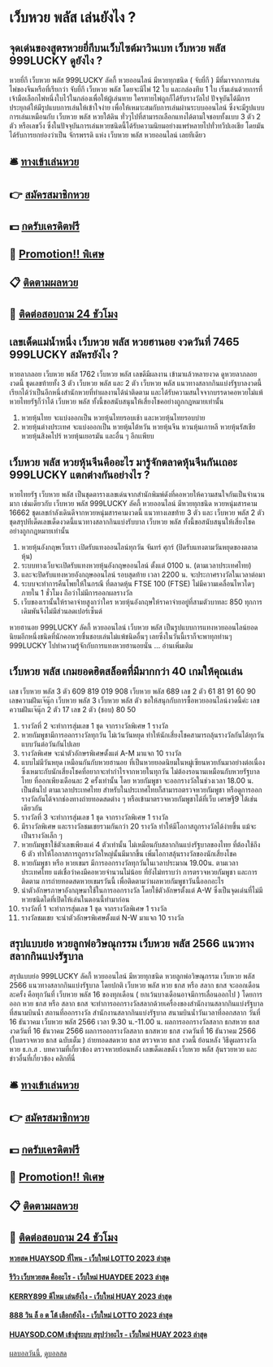 # เว็บหวย พลัส เล่นยังไง ?
## จุดเด่นของสูตรหวยยี่กีบนเว็บไซต์มาวินเบท เว็บหวย พลัส 999LUCKY ดูยังไง ?
หวยยี่กี เว็บหวย พลัส 999LUCKY ลัคกี้ หวยออนไลน์ มีหวยทุกชนิด ( จับยี่กี ) มีที่มาจากการเล่นไพ่ของจีนหรือที่เรียกว่า จับยี่กี เว็บหวย พลัส โดยจะมีไพ่ 12 ใบ และกล่องทึบ 1 ใบ เริ่มเล่นด้วยการที่เจ้ามือเลือกไพ่หนึ่งใบไว้ในกล่องเพื่อให้ผู้เล่นทาย ใครทายไพ่ถูกก็ได้รับรางวัลไป ปัจจุบันได้มีการประยุกต์ให้มีรูปแบบการเล่นให้เข้าใจง่าย เพื่อให้เหมาะสมกับการเล่นผ่านระบบออนไลน์ ซึ่งจะมีรูปแบบการเล่นเหมือนกับ เว็บหวย พลัส หวยใต้ดิน ทั่วๆไปที่สามารถเลือกแทงได้ตามใจชอบทั้งแบบ 3 ตัว 2 ตัว หรือเลขวิ่ง ซึ่งในปัจจุบันการเล่นหวยชนิดนี้ได้รับความนิยมอย่างแพร่หลายไปทั่วทวีปเอเชีย โดยมันได้รับการยกย่องว่าเป็น จักรพรรดิ แห่ง เว็บหวย พลัส หวยออนไลน์ เลยทีเดียว

## 🛎 [ทางเข้าเล่นหวย](https://bit.ly/3BG5bNw)
## 👉 [สมัครสมาชิกหวย](https://bit.ly/3BG5bNw)
## 💵 [กดรับเครดิตฟรี](https://bit.ly/3C3mvgS)
## 👑 [Promotion!! พิเศษ](https://bit.ly/3C3mvgS)
## 📋 [ติดตามผลหวย](https://bit.ly/3C3mvgS)
## 📱 [ติดต่อสอบถาม 24 ชัวโมง](https://bit.ly/3C3mvgS)

## เลขเด็ดแม่น้ำหนึ่ง เว็บหวย พลัส หวยฮานอย งวดวันที่ 7465 999LUCKY สมัครยังไง ?
หวยลาภลอย เว็บหวย พลัส 1762 เว็บหวย พลัส เลขดีมีผลงาน เข้ามาแล้วหลายงวด ดูหวยลาภลอยงวดนี้ ชุดเลขท้ายทั้ง 3 ตัว เว็บหวย พลัส และ 2 ตัว เว็บหวย พลัส แนวทางสลากกินแบ่งรัฐบาลงวดนี้ เรียกได้ว่าเป็นอีกหนึ่งสำนักหวยที่ทำผลงานได้น่าติดตาม และได้รับความสนใจจากบรรดาคอหวยไม่แพ้หวยไทยรัฐก็ว่าได้ เว็บหวย พลัส ทั้งนี้ขอสนับสนุนให้เสี่ยงโชคอย่างถูกกฎหมายเท่านั้น
1. หวยหุ้นไทย จะแบ่งออกเป็น หวยหุ้นไทยรอบเช้า และหวยหุ้นไทยรอบบ่าย
2. หวยหุ้นต่างประเทศ จะแบ่งออกเป็น หวยหุ้นไต้หวัน หวยหุ้นจีน หวนหุ้นเกาหลี หวยหุ้นรัสเชีย หวยหุ้นสิงคโปร์ หวยหุ้นเยอรมัน และอื่น ๆ อีกเเพียบ

## เว็บหวย พลัส หวยหุ้นจีนคืออะไร มารู้จักตลาดหุ้นจีนกันเถอะ 999LUCKY แตกต่างกันอย่างไร ?
หวยไทยรัฐ เว็บหวย พลัส เป็นชุดตารางเลขเด่นจากสำนักพิมพ์ดังที่คอหวยให้ความสนใจกันเป็นจำนวนมาก เช่นเดียวกับ เว็บหวย พลัส 999LUCKY ลัคกี้ หวยออนไลน์ มีหวยทุกชนิด หวยหนุ่มสารคาม 16662 ชุดเลขกำลังเดินดีจากหวยหนุ่มสารคามงวดนี้ แนวทางเลขท้าย 3 ตัว และ เว็บหวย พลัส 2 ตัว ชุดสรุปทีเด็ดเลขเด็ดงวดนี้แนวทางสลากกินแบ่งรับบาล เว็บหวย พลัส ทั้งนี้ขอสนับสนุนให้เสี่ยงโชคอย่างถูกกฎหมายเท่านั้น
1. หวยหุ้นอังกฤษเว็บเรา เปิดรับแทงออนไลน์ทุกวัน จันทร์ ศุกร์ (ปิดรับแทงตามวันหยุดของตลาดหุ้น)
2. ระบบทางเว็บจะเปิดรับแทงหวยหุ้นอังกฤษออนไลน์ ตั้งแต่ 0100 น. (ตามเวลาประเทศไทย)
3. และจะปิดรับแทงหวยอังกฤษออนไลน์ รอบสุดท้าย เวลา 2200 น. จะประกาศรางวัลในเวลาต่อมา
4. ระบบจะทำการคืนโพยให้ในกรณี ที่ตลาดหุ้น FTSE 100 (FTSE) ไม่มีความเคลื่อนไหวใดๆ ภายใน 1 ชั่วโมง ถือว่าไม่มีการออกผลรางวัล
5. เว็บของเรานั้นให้ราคาจ่ายสูงกว่าใคร หวยหุ้นอังกฤษให้ราคาจ่ายอยู่ที่สามตัวบาทละ 850 ทุกการเดิมพันจึงไม่มีส่วนลดเปอร์เซ็นต์

หวยฮานอย 999LUCKY ลัคกี้ หวยออนไลน์ เว็บหวย พลัส เป็นรูปแบบการแทงหวยออนไลน์ยอดนิยมอีกหนึ่งชนิดที่นักคอหวยชื่นชอบเล่นไม่แพ้ชนิดอื่นๆ เลยซึ่งในวันนี้เราก็จะพาทุกท่านๆ 999LUCKY ไปทำความรู้จักกับการแทงหวยฮานอยนั่น … อ่านเพิ่มเติม

## เว็บหวย พลัส เกมยอดฮิตสล็อตที่มีมากกว่า 40 เกมให้คุณเล่น
เลข เว็บหวย พลัส 3 ตัว 609 819 019 908 เว็บหวย พลัส 689
เลข 2 ตัว 61 81 91 60 90
เลขความฝันเจ๊นุ๊ก เว็บหวย พลัส 3 เว็บหวย พลัส ตัว
ขอให้สนุกกับการซื้อหวยออนไลน์งวดนี้ค่ะ
เลขความฝันเจ๊นุ๊ก 2 ตัว 17
เลข 2 ตัว (ชอบ) 80 50
1. รางวัลที่ 2 จะทำการสุ่มเลข 1 ชุด จากรางวัลพิเศษ 1 รางวัล
2. หวยกัมพูชามีการออกรางวัลทุกวัน ไม่เว้นวันหยุด ทำให้นักเสี่ยงโชคสามารถลุ้นรางวัลกันได้ทุกวัน แบบวันต่อวันกันไปเลย
3. รางวัลพิเศษ จะนำตัวอักษรพิเศษตั้งแต่ A-M มาแจก 10 รางวัล
4. แบบไม่มีวันหยุด เหมือนกันกับหวยฮานอย ที่เป็นหวยยอดนิยมในหมู่เซียนหวยกันมาอย่างต่อเนื่อง ซึ่งเหมาะกับนักเสี่ยงโชคที่อยากจะทำกำไรจากหวยในทุกวัน ไม่ต้องรอนานเหมือนกับหวยรัฐบาลไทย ที่ออกเพียงเดือนละ 2 ครั้งเท่านั้น โดย หวยกัมพูชา จะออกรางวัลในช่วงเวลา 18.00 น. เป็นต้นไป ตามเวลาประเทศไทย สำหรับในประเทศไทยก็สามารถตรวจหวยกัมพูชา หรือดูการออกรางวัลกันได้จากช่องทางถ่ายทอดสดต่าง ๆ หรือเข้ามาตรวจหวยกัมพูชาได้ที่เว็บ เศรษฐี9 ได้เช่นเดียวกัน
5. รางวัลที่ 3 จะทำการสุ่มเลข 1 ชุด จากรางวัลพิเศษ 1 รางวัล
6. มีรางวัลพิเศษ และรางวัลชมเชยรวมกันกว่า 20 รางวัล ทำให้มีโอกาสถูกรางวัลได้ง่ายขึ้น แม้จะเป็นรางวัลเล็ก ๆ
7. หวยกัมพูชาใช้ตัวเลขเพียงแค่ 4 ตัวเท่านั้น ไม่เหมือนกับสลากกินแบ่งรัฐบาลของไทย ที่ต้องใช้ถึง 6 ตัว ทำให้โอกาสการถูกรางวัลใหญ่นั้นมีมากขึ้น เพิ่มโอกาสลุ้นรางวัลของนักเสี่ยงโชค
8. หวยกัมพูชา หรือ หวยเขมร มีการออกรางวัลทุกวันในเวลาประมาณ 19.00น. ตามเวลาประเทศไทย แต่เชื่อว่าคงมีคอหวยจำนวนไม่น้อย ที่ยังไม่ทราบว่า การตรวจหวยกัมพูชา และการติดตาม การถ่ายทอดสดหวยเขมรวันนี้ เพื่อติดตามว่าผลหวยกัมพูชาวันนี้ออกอะไร
9. นำตัวอักษรภาษาอังกฤษมาใช้ในการออกรางวัล โดยใช้ตัวอักษรตั้งแต่ A-W ซึ่งเป็นจุดเด่นที่ไม่มีหวยชนิดใดที่เปิดให้เล่นในตอนนี้ทำมาก่อน
10. รางวัลที่ 1 จะทำการสุ่มเลข 1 ชุด จากรางวัลพิเศษ 1 รางวัล
11. รางวัลชมเชย จะนำตัวอักษรพิเศษตั้งแต่ N-W มาแจก 10 รางวัล

## สรุปแบบย่อ หวยลูกพ่อวิษณุกรรม เว็บหวย พลัส 2566 แนวทางสลากกินแบ่งรัฐบาล
สรุปแบบย่อ 999LUCKY ลัคกี้ หวยออนไลน์ มีหวยทุกชนิด หวยลูกพ่อวิษณุกรรม เว็บหวย พลัส 2566 แนวทางสลากกินแบ่งรัฐบาล โดยปกติ เว็บหวย พลัส หวย ธกส หรือ สลาก ธกส จะออกเดือนละครั้ง คือทุกวันที่ เว็บหวย พลัส 16 ของทุกเดือน ( ยกเว้นบางเดือนอาจมีการเลื่อนออกไป ) โดยการออก หวย ธกส หรือ สลาก ธกส จะทำการออกรางวัลสลากด้วยเครื่องของสำนักงานสลากกินแบ่งรัฐบาล ที่สนามบินน้ำ
สถานที่ออกรางวัล สำนักงานสลากกินแบ่งรัฐบาล สนามบินน้ำวันเวลาที่ออกสลาก วันที่ 16 ธันวาคม เว็บหวย พลัส 2566 เวลา 9.30 น.-11.00 น.
ผลการออกรางวัลสลาก ธกสหวย ธกส งวดวันที่ 16 ธันวาคม 2566
ผลการออกรางวัลสลาก ธกสหวย ธกส งวดวันที่ 16 ธันวาคม 2566 (ใบตรวจหวย ธกส ฉบับเต็ม )
 ถ่ายทอดสดหวย ธกส ตรวจหวย ธกส งวดนี้ ย้อนหลัง 
วิธีดูผลรางวัลหวย ธ.ก.ส .
บทความที่เกี่ยวข้อง
ตรวจหวยย้อนหลัง เลขเด็ดเลขดัง เว็บหวย พลัส ลุ้นรวยหวย และข่าวอื่นที่เกี่ยวข้อง คลิกที่นี่

## 🛎 [ทางเข้าเล่นหวย](https://bit.ly/3BG5bNw)
## 👉 [สมัครสมาชิกหวย](https://bit.ly/3BG5bNw)
## 💵 [กดรับเครดิตฟรี](https://bit.ly/3C3mvgS)
## 👑 [Promotion!! พิเศษ](https://bit.ly/3C3mvgS)
## 📋 [ติดตามผลหวย](https://bit.ly/3C3mvgS)
## 📱 [ติดต่อสอบถาม 24 ชัวโมง](https://bit.ly/3C3mvgS)

#### [หวยสด HUAYSOD ที่ไหน - เว็บใหม่ LOTTO 2023 ล่าสุด](https://atom.io/themes/หวยสด%20huaysod%20ที่ไหน%20-%20เว็บใหม่%20lotto%202023%20ล่าสุด)
#### [รีวิว เว็บหวยสด คืออะไร - เว็บใหม่ HUAYDEE 2023 ล่าสุด](https://atom.io/themes/รีวิว%20เว็บหวยสด%20คืออะไร%20-%20เว็บใหม่%20huaydee%202023%20ล่าสุด)
#### [KERRY899 ดีไหม เล่นยังไง - เว็บใหม่ HUAY 2023 ล่าสุด](https://atom.io/themes/kerry899%20ดีไหม%20เล่นยังไง%20-%20เว็บใหม่%20huay%202023%20ล่าสุด)
#### [888 วิน ล็ อ ต โต้ เลือกยังไง - เว็บใหม่ LOTTO 2023 ล่าสุด](https://atom.io/themes/888%20วิน%20ล็%20อ%20ต%20โต้%20เลือกยังไง%20-%20เว็บใหม่%20lotto%202023%20ล่าสุด)
#### [HUAYSOD.COM เข้าสู่ระบบ สรุปว่าอะไร - เว็บใหม่ HUAY 2023 ล่าสุด](https://atom.io/themes/huaysod.com%20เข้าสู่ระบบ%20สรุปว่าอะไร%20-%20เว็บใหม่%20huay%202023%20ล่าสุด)

[ผลบอลวันนี้](https://siamsport.tv "ผลบอลวันนี้"), [ดูบอลสด](https://siamsport.tv/ดูบอลสด "ดูบอลสด")